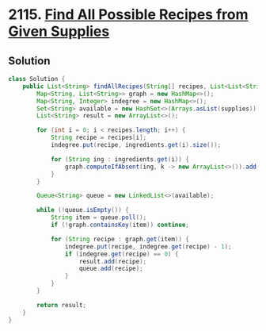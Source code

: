 # 2115. [Find All Possible Recipes from Given Supplies](https://leetcode.com/problems/find-all-possible-recipes-from-given-supplies/description/?envType=daily-question&envId=2025-03-21)

## Solution

```java
class Solution {
    public List<String> findAllRecipes(String[] recipes, List<List<String>> ingredients, String[] supplies) {
        Map<String, List<String>> graph = new HashMap<>();
        Map<String, Integer> indegree = new HashMap<>();
        Set<String> available = new HashSet<>(Arrays.asList(supplies));
        List<String> result = new ArrayList<>();

        for (int i = 0; i < recipes.length; i++) {
            String recipe = recipes[i];
            indegree.put(recipe, ingredients.get(i).size());

            for (String ing : ingredients.get(i)) {
                graph.computeIfAbsent(ing, k -> new ArrayList<>()).add(recipe);
            }
        }

        Queue<String> queue = new LinkedList<>(available);

        while (!queue.isEmpty()) {
            String item = queue.poll();
            if (!graph.containsKey(item)) continue;

            for (String recipe : graph.get(item)) {
                indegree.put(recipe, indegree.get(recipe) - 1);
                if (indegree.get(recipe) == 0) {
                    result.add(recipe);
                    queue.add(recipe);
                }
            }
        }

        return result;
    }
}
```

